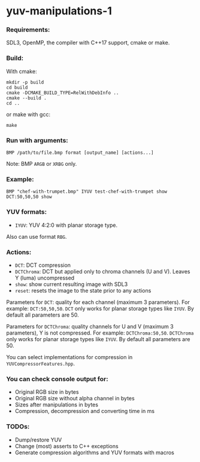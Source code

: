 # yuv-manipulations-1

### Requirements:
SDL3, OpenMP, the compiler with C++17 support, cmake or make.

### Build:
With cmake:
```
mkdir -p build
cd build
cmake -DCMAKE_BUILD_TYPE=RelWithDebInfo ..
cmake --build .
cd ..
```
or make with gcc:
```
make
```

### Run with arguments:
```
BMP /path/to/file.bmp format [output_name] [actions...]
```

Note: BMP `ARGB` or `XRBG` only.

### Example:
```
BMP "chef-with-trumpet.bmp" IYUV test-chef-with-trumpet show DCT:50,50,50 show
```

### YUV formats:
- `IYUV`: YUV 4:2:0 with planar storage type.

Also can use format `RBG`.

### Actions:
- `DCT`: DCT compression
- `DCTChroma`: DCT but applied only to chroma channels (U and V). Leaves Y (luma) uncompressed
- `show`: show current resulting image with SDL3
- `reset`: resets the image to the state prior to any actions

Parameters for `DCT`: quality for each channel (maximum 3 parameters). For example: `DCT:50,50,50`. `DCT` only works for planar storage types like `IYUV`. By default all parameters are 50.

Parameters for `DCTChroma`: quality channels for U and V (maximum 3 parameters), Y is not compressed. For example: `DCTChroma:50,50`. `DCTChroma` only works for planar storage types like `IYUV`. By default all parameters are 50.

You can select implementations for compression in `YUVCompressorFeatures.hpp`.

### You can check console output for:
- Original RGB size in bytes
- Original RGB size without alpha channel in bytes
- Sizes after manipulations in bytes
- Compression, decompression and converting time in ms

### TODOs:
- Dump/restore YUV
- Change (most) asserts to C++ exceptions
- Generate compression algorithms and YUV formats with macros
